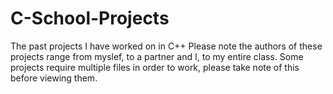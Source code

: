 # C-School-Projects
The past projects I have worked on in C++
Please note the authors of these projects range from myslef, to a partner and I, to my entire class. Some projects require multiple files in order to work, please take note of this before viewing them.

